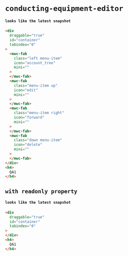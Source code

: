 # `conducting-equipment-editor`

#### `looks like the latest snapshot`

```html
<div
  draggable="true"
  id="container"
  tabindex="0"
>
  <mwc-fab
    class="left menu-item"
    icon="account_tree"
    mini=""
  >
  </mwc-fab>
  <mwc-fab
    class="menu-item up"
    icon="edit"
    mini=""
  >
  </mwc-fab>
  <mwc-fab
    class="menu-item right"
    icon="forward"
    mini=""
  >
  </mwc-fab>
  <mwc-fab
    class="down menu-item"
    icon="delete"
    mini=""
  >
  </mwc-fab>
</div>
<h4>
  QA1
</h4>

```

## `with readonly property`

####   `looks like the latest snapshot`

```html
<div
  draggable="true"
  id="container"
  tabindex="0"
>
</div>
<h4>
  QA1
</h4>

```

